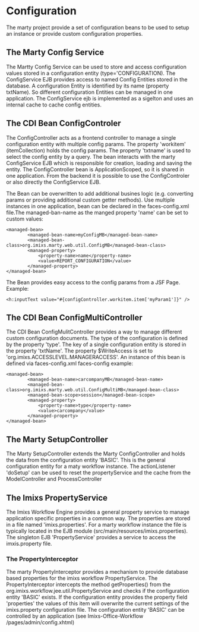 # Configuration

The marty project provide a set of configuration beans to be used to setup an instance or  provide custom configuration properties.

## The Marty Config Service
The Martty Config Service can be used to store and access configuration values stored in a  configuration entity (type='CONFIGURATION). The ConfigService EJB provides access to named  Config Entities stored in the database. A configuration Entity is identified by its name  (property txtName). So different configuration Entities can be managed in one application. The ConfigService ejb is implemented as a sigelton and uses an internal cache to cache config 
 entities.


## The CDI Bean ConfigControler
The ConfigController acts as a frontend controller to manage a single configuration entity  with multiple config params. The property 'workitem' (itemCollection) holds the config params.  The property 'txtname' is used to select the config entity by a query. The bean interacts with 
 the marty ConfigService EJB which is responsible for creation, loading and saving the entity.  The ConfigController bean is ApplicationScoped, so it is shared in one application. From the  backend it is possible to use the ConfigControler or also directly the ConfigService EJB.

The Bean can be overwritten to add additional busines logic (e.g. converting params or providing  additional custom getter methods). Use multiple instances in one application, bean can be declared  in the faces-config.xml file.The managed-ban-name as the manged property 'name' can be set to 
 custom values:

	<managed-bean>
			<managed-bean-name>myConfigMB</managed-bean-name>
			<managed-bean-class>org.imixs.marty.web.util.ConfigMB</managed-bean-class>
			<managed-property>
				<property-name>name</property-name>
				<value>REPORT_CONFIGURATION</value>
			</managed-property>
	</managed-bean>

The Bean provides easy access to the config params from a JSF Page. Example:

	<h:inputText value="#{configController.workitem.item['myParam1']}" />


## The CDI Bean ConfigMultiController
The CDI Bean ConfigMulitController provides a way to manage different custom configuration  documents. The type of the configuration is defined by the property 'type'. The key of a  single configuration entity is stored in the property 'txtName'. The property $WriteAccess is set to 'org.imixs.ACCESSLEVEL.MANAGERACCESS'. An instance of this bean is defined via  faces-config.xml faces-config example:

	<managed-bean>
			<managed-bean-name>carcompanyMB</managed-bean-name>
			<managed-bean-class>org.imixs.marty.web.util.ConfigMultiMB</managed-bean-class>
			<managed-bean-scope>session</managed-bean-scope>
			<managed-property>
				<property-name>type</property-name>
				<value>carcompany</value>
			</managed-property>
	</managed-bean>
 

## The Marty SetupController

The Marty SetupController extends the Marty ConfigController and holds the data from the  configuration entity 'BASIC'. This is the general configuration entity for a maty workflow  instance. The actionListener 'doSetup' can be used to reset the propertyService and the cache  from the ModelController and ProcessController


## The Imixs PropertyService
The Imixs Workflow Engine provides a general property service to manage application specific  properties in a common way. The properties are stored in a file named 'imixs.properties'.  For a marty workflow instance the file is typically located in the EJB module (src/main/resources/imixs.properties). The singleton EJB 'PropertyService' provides a service   to access the imxis.property file.


### The PropertyInterceptor

The marty PropertyInterceptor provides a mechanism to provide database based properties for  the imixs workflow PropertyService. The PropertyInterceptor intercepts the method getProperties()  from the org.imixs.workflow.jee.util.PropertyService and checks if the configuration entity  'BASIC' exists. If the configuration entity provides the property field 'properties' the values  of this item will overwrite the current settings of the imixs.property configuration file. 
 The configuration entity 'BASIC' can be controlled by an application  (see Imixs-Office-Workflow /pages/admin/config.xhtml)
 

